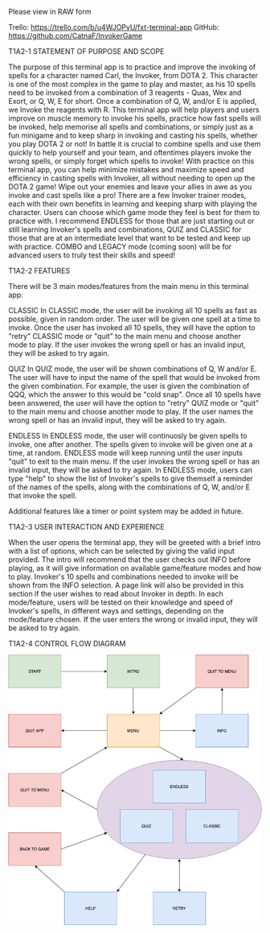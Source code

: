Please view in RAW form

Trello: https://trello.com/b/u4WJOPvU/fxt-terminal-app
GitHub: https://github.com/CatnaF/InvokerGame

T1A2-1 STATEMENT OF PURPOSE AND SCOPE

The purpose of this terminal app is to practice and improve the invoking of spells for a character named Carl, the Invoker, from DOTA 2. This character is one of the most complex in the game to play and master, as his 10 spells need to be invoked from a combination of 3 reagents - Quas, Wex and Exort, or Q, W, E for short. Once a combination of Q, W, and/or E is applied, we Invoke the reagents with R.
This terminal app will help players and users improve on muscle memory to invoke his spells, practice how fast spells will be invoked, help memorise all spells and combinations, or simply just as a fun minigame and to keep sharp in invoking and casting his spells, whether you play DOTA 2 or not! In battle it is crucial to combine spells and use them quickly to help yourself and your team, and oftentimes players invoke the wrong spells, or simply forget which spells to invoke! With practice on this terminal app, you can help minimize mistakes and maximize speed and efficiency in casting spells with Invoker, all without needing to open up the DOTA 2 game! Wipe out your enemies and leave your allies in awe as you invoke and cast spells like a pro! There are a few Invoker trainer modes, each with their own benefits in learning and keeping sharp with playing the character. Users can choose which game mode they feel is best for them to practice with. I recommend ENDLESS for those that are just starting out or still learning Invoker's spells and combinations, QUIZ and CLASSIC for those that are at an intermediate level that want to be tested and keep up with practice. COMBO and LEGACY mode (coming soon) will be for advanced users to truly test their skills and speed!


T1A2-2 FEATURES

There will be 3 main modes/features from the main menu in this terminal app:

CLASSIC
In CLASSIC mode, the user will be invoking all 10 spells as fast as possible, given in random order. The user will be given one spell at a time to invoke. Once the user has invoked all 10 spells, they will have the option to "retry" CLASSIC mode or "quit" to the main menu and choose another mode to play. If the user invokes the wrong spell or has an invalid input, they will be asked to try again. 

QUIZ
In QUIZ mode, the user will be shown combinations of Q, W and/or E. The user will have to input the name of the spell that would be invoked from the given combination. For example, the user is given the combination of QQQ, which the answer to this would be "cold snap". Once all 10 spells have been answered, the user will have the option to "retry" QUIZ mode or "quit" to the main menu and choose another mode to play. If the user names the wrong spell or has an invalid input, they will be asked to try again. 

ENDLESS
In ENDLESS mode, the user will continuosly be given spells to invoke, one after another. The spells given to invoke will be given one at a time, at random. ENDLESS mode will keep running until the user inputs "quit" to exit to the main menu. If the user invokes the wrong spell or has an invalid input, they will be asked to try again. In ENDLESS mode, users can type "help" to show the list of Invoker's spells to give themself a reminder of the names of the spells, along with the combinations of Q, W, and/or E that invoke the spell.

Additional features like a timer or point system may be added in future.


T1A2-3 USER INTERACTION AND EXPERIENCE

When the user opens the terminal app, they will be greeted with a brief intro with a list of options, which can be selected by giving the valid input provided. The intro will recommend that the user checks out INFO before playing, as it will give information on available game/feature modes and how to play. Invoker's 10 spells and combinations needed to invoke will be shown from the INFO selection. A page link will also be provided in this section if the user wishes to read about Invoker in depth. In each mode/feature, users will be tested on their knowledge and speed of Invoker's spells, in different ways and settings, depending on the mode/feature chosen. If the user enters the wrong or invalid input, they will be asked to try again.


T1A2-4 CONTROL FLOW DIAGRAM

![Image description](./docs/NewControlFlowDiagram.png)
